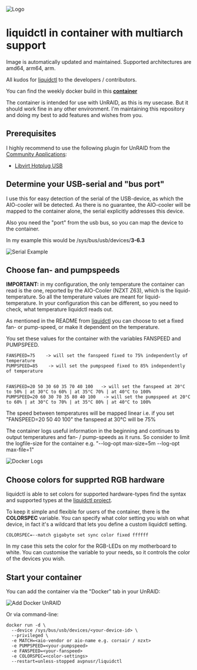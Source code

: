 ![Logo](https://github.com/avpnusr/liquidctl-docker/blob/master/img/LiquidCTL-icon.png?raw=true)

**liquidctl in container with multiarch support**
===

Image is automatically updated and maintained.
Supported architectures are amd64, arm64, arm.

All kudos for [liquidctl](https://github.com/liquidctl/liquidctl) to the developers / contributors.

You can find the weekly docker build in this **[container](https://hub.docker.com/r/avpnusr/liquidctl)**

The container is intended for use with UnRAID, as this is my usecase. But it should work fine in any other environment.
I'm maintaining this repository and doing my best to add features and wishes from you.

Prerequisites
----

I highly recommend to use the following plugin for UnRAID from the [Community Applications](https://forums.unraid.net/topic/38582-plug-in-community-applications/):
- [Libvirt Hotplug USB](https://forums.unraid.net/topic/70001-libvirt-hot-plugin-usb-usb-hot-plugin-for-vms/?tab=comments#comment-640678)

Determine your USB-serial and "bus port"
---

I use this for easy detection of the serial of the USB-device, as which the AIO-cooler will be detected.
As there is no guarantee, the AIO-cooler will be mapped to the container alone, the serial explicitly addresses this device.

Also you need the "port" from the usb bus, so you can map the device to the container.

In my example this would be /sys/bus/usb/devices/**3-6.3**

![Serial Example](https://github.com/avpnusr/liquidctl-docker/blob/master/img/usb_serial.png?raw=true)

Choose fan- and pumpspeeds
---

**IMPORTANT:** in my configuration, the only temperature the container can read is the one, reported by the AIO-Cooler (NZXT Z63), which is the liquid-temperature. So all the temperature values are meant for liquid-temperature. In your configuration this can be different, so you need to check, what temperature liquidctl reads out.

As mentioned in the README from [liquidctl](https://github.com/liquidctl/liquidctl#automation-and-running-at-boot) you can choose to set a fixed fan- or pump-speed, or make it dependent on the temperature.

You set these values for the container with the variables FANSPEED and PUMPSPEED.

````
FANSPEED=75    -> will set the fanspeed fixed to 75% independently of temperature
PUMPSPEED=85    -> will set the pumpspeed fixed to 85% independently of temperature


FANSPEED=20 50 30 60 35 70 40 100   -> will set the fanspeed at 20°C to 50% | at 30°C to 60% | at 35°C 70% | at 40°C to 100%
PUMPSPEED=20 60 30 70 35 80 40 100   -> will set the pumpspeed at 20°C to 60% | at 30°C to 70% | at 35°C 80% | at 40°C to 100%
````

The speed between temperatures will be mapped linear i.e. if you set "FANSPEED=20 50 40 100" the fanspeed at 30°C will be 75%

The container logs useful information in the beginning and continues to output temperatures and fan- / pump-speeds as it runs. So consider to limit the logfile-size for the container e.g. "--log-opt max-size=5m --log-opt max-file=1"

![Docker Logs](https://github.com/avpnusr/liquidctl-docker/blob/master/img/docker_logs.png?raw=true)

Choose colors for supprted RGB hardware
---

liquidctl is able to set colors for supported hardware-types find the syntax and supported types at the [liquidctl project](https://github.com/liquidctl/liquidctl).

To keep it simple and flexible for users of the container, there is the **COLORSPEC** variable.
You can specify what color setting you wish on what device, in fact it's a wildcard that lets you define a custom liquidctl setting.

````
COLORSPEC=--match gigabyte set sync color fixed ffffff
````

In my case this sets the color for the RGB-LEDs on my motherboard to white.
You can customise the variable to your needs, so it controls the color of the devices you wish.

Start your container
-----

You can add the container via the "Docker" tab in your UnRAID:

![Add Docker UnRAID](https://github.com/avpnusr/liquidctl-docker/blob/master/img/add_container_unraid.PNG?raw=true)

Or via command-line:

````
docker run -d \
  --device /sys/bus/usb/devices/<your-device-id> \
  --privileged \
  -e MATCH=<aio-vendor or aio-name e.g. corsair / nzxt>
  -e PUMPSPEED=<your-pumpspeed>
  -e FANSPEED=<your-fanspeed>
  -e COLORSPEC=<color-settings>
  --restart=unless-stopped avpnusr/liquidctl
